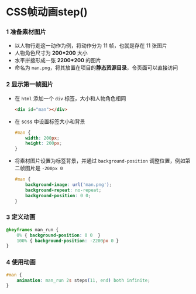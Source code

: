 # CSS帧动画step()

### 1 准备素材图片

- 以人物行走这一动作为例，将动作分为 11 帧，也就是存在 11 张图片
- 人物角色尺寸为 **200*200** 大小
- 水平拼接形成一张 **2200*200** 的图片
- 命名为 `man.png`，将其放置在项目的**静态资源目录**，令页面可以直接访问

### 2 显示第一帧图片

- 在 `html` 添加一个 `div` 标签，大小和人物角色相同

    ```html
    <div id="man"></div>
    ```

- 在 scss 中设置标签大小和背景

    ```css
    #man {
        width: 200px;
        height: 200px;
    }
    ```

- 将素材图片设置为标签背景，并通过 `background-position` 调整位置，例如第二帧图片是 `-200px 0`

    ```css
    #man {
        background-image: url('man.png');
        background-repeat: no-repeat;
        background-position: 0 0;
    }
    ```

### 3 定义动画

```css
@keyframes man_run {
    0% { background-position: 0 0  }
    100% { background-position: -2200px 0 }
}
```

### 4 使用动画

```css
#man {
    animation: man_run 2s steps(11, end) both infinite;
}
```

